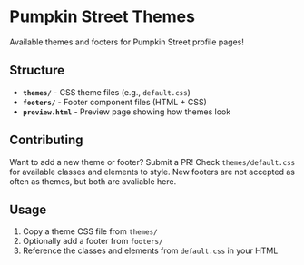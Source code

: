 # Pumpkin Street Themes

Available themes and footers for Pumpkin Street profile pages!

## Structure

- **`themes/`** - CSS theme files (e.g., `default.css`)
- **`footers/`** - Footer component files (HTML + CSS)
- **`preview.html`** - Preview page showing how themes look

## Contributing

Want to add a new theme or footer? Submit a PR! Check `themes/default.css` for available classes and elements to style.
New footers are not accepted as often as themes, but both are avaliable here.

## Usage

1. Copy a theme CSS file from `themes/`
2. Optionally add a footer from `footers/`
3. Reference the classes and elements from `default.css` in your HTML